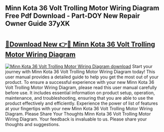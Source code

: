 ## Minn Kota 36 Volt Trolling Motor Wiring Diagram Free Pdf Download - Part-DOY New Repair Owner Guide 37yXK

# <h2><a href="http://dft891k.blite.top/?on=Minn+Kota+36+Volt+Trolling+Motor+Wiring+Diagram">🔗Download New 👉🔴 Minn Kota 36 Volt Trolling Motor Wiring Diagram</a></h2>

[![Minn Kota 36 Volt Trolling Motor Wiring Diagram download](https://i.imgur.com/lujVjoI.png)](http://dft891k.blite.top/?on=Minn+Kota+36+Volt+Trolling+Motor+Wiring+Diagram)
Start your journey with Minn Kota 36 Volt Trolling Motor Wiring Diagram today! This user manual provides a detailed guide to help you get the most out of your product. To ensure a successful experience with your new Minn Kota 36 Volt Trolling Motor Wiring Diagram, please read this user manual carefully before use. It includes essential information on product setup, operation, maintenance, and troubleshooting, ensuring that you are able to use the product effectively and efficiently. Experience the power of list of features at your fingertips with your new Minn Kota 36 Volt Trolling Motor Wiring Diagram. Please Share Your Thoughts Minn Kota 36 Volt Trolling Motor Wiring Diagram. Your feedback is invaluable to us. Please share your thoughts and suggestions.
